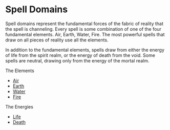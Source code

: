 ---
---

# Spell Domains

Spell domains represent the fundamental forces of the fabric of reality that the spell is channeling. Every spell is some combination of one of the four fundamental elements. Air, Earth, Water, Fire. The most powerful spells that draw on all pieces of reality use all the elements. 

In addition to the fundamental elements, spells draw from either the energy of life from the spirit realm, or the energy of death from the void. Some spells are neutral, drawing only from the energy of the mortal realm.

The Elements

* [Air](Air.md)
* [Earth](Earth.md)
* [Water](Water.md)
* [Fire](Fire.md)

The Energies

* [Life](Life.md)
* [Death](Death.md)

